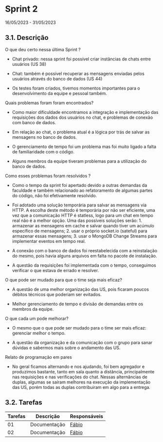 # Sprint 2
16/05/2023 - 31/05/2023


## 3.1. Descrição
<!-- descrever de forma geral o objetivo da sprint -->

O que deu certo nessa última Sprint ?

- Chat privado: nessa sprint foi possível criar instâncias de chats entre usuários (US 38)

- Chat: também é possível recuperar as mensagens enviadas pelos usuários através do banco de dados (US 44)

- Os testes foram criados, tivemos momentos importantes para o desenvolvimento da equipe e pessoal também. 


Quais problemas foram foram encontrados?

- Como maior dificuldade encontramos a integração e implementação das requisições dos dados dos usuários no chat, e problemas de conexão com banco de dados.

- Em relação ao chat, o problema atual é a lógica por trás de salvar as mensagens no banco de dados.

- O gerenciamento de tempo foi um problema mas foi muito ligado a falta de familiaridade com o código.

- Alguns membros da equipe tiveram problemas para a utilização do banco de dados.


Como esses problemas foram resolvidos ?

- Como o tempo da sprint foi apertado devido a outras demandas da faculdade e também relacionado ao refatoramento de algumas partes do código, não foi efetivamente resolvido. 

- Foi adotado uma solução temporária para salvar as mensagens via HTTP. A escolha deste método é temporária por não ser eficiente, uma vez que a comunicação HTTP é statless, logo para um chat em tempo real não é a melhor opção. Uma das possíveis soluções serão: 1. armazenar as mensagens em cache e salvar quando tiver um acúmulo específico de mensagens; 2. usar o próprio socket.io (sateful) para armazenar essas mensagens; 3. usar o MongoDB Change Streams para implementar eventos em tempo real.

- A conexão com o banco de dados foi reestabelecida com a reinstalação do mesmo, pois havia alguns arquivos em falta no pacote de instalação.

- A questão da requisições foi implementada com o tempo, conseguimos verificar o que estava de errado e resolver.

O que pode ser mudado para que o time seja mais eficaz?

- A questão de uma melhor organização das US, pois ficaram poucos débitos técnicos que poderiam ser evitados.

- Melhor gerenciamento de tempo e divisão de demandas entre os membros da equipe.

O que cada um pode melhorar?

- O mesmo que o que pode ser mudado para o time ser mais eficaz: gerenciar melhor o tempo.

- A questão da organização e da comunicação com o grupo para sanar dúvidas e sabermos mais sobre o andamento das US.


Relato de programação em pares

- No geral ficamos alternando e nos ajudando, foi bem agregador e produzimos bastante, tanto em sala quanto a distância, principalmente nas requisições e nas verificações do chat. Nessas alternâncias de duplas, algumas se saíram melhores na execução da implementação das US, porém todas as duplas contribuiram em algo para a entrega.


## 3.2. Tarefas
<!-- descrever as issues que definimos para essa sprint e alocar um responsavel por ela -->
Tarefas | Descrição | Responsáveis
------ | --------- | -----------
01 | Documentação | [Fábio](https://github.com/fabioaletorres)
02 | Documentação | [Fábio](https://github.com/fabioaletorres)
